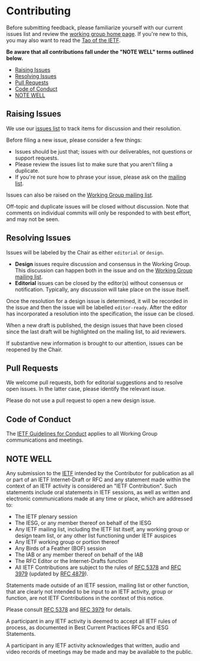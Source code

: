 # Contributing

Before submitting feedback, please familiarize yourself with our current issues
list and review the [working group home page](https://httpwg.github.io/). If
you're new to this, you may also want to read the [Tao of the
IETF](http://www.ietf.org/tao.html).

**Be aware that all contributions fall under the "NOTE WELL" terms outlined below.**


<!-- START doctoc generated TOC please keep comment here to allow auto update -->
<!-- DON'T EDIT THIS SECTION, INSTEAD RE-RUN doctoc TO UPDATE -->

- [Raising Issues](#raising-issues)
- [Resolving Issues](#resolving-issues)
- [Pull Requests](#pull-requests)
- [Code of Conduct](#code-of-conduct)
- [NOTE WELL](#note-well)

<!-- END doctoc generated TOC please keep comment here to allow auto update -->


## Raising Issues

We use our [issues list](https://github.com/httpwg/http-extensions/issues) to track items for discussion and their resolution.

Before filing a new issue, please consider a few things:

* Issues should be just that; issues with our deliverables, not questions or
  support requests.
* Please review the issues list to make sure that you aren't filing a
  duplicate.
* If you're not sure how to phrase your issue, please ask on the [mailing list]((http://lists.w3.org/Archives/Public/ietf-http-wg/)).

Issues can also be raised on the [Working Group mailing
list](http://lists.w3.org/Archives/Public/ietf-http-wg/).

Off-topic and duplicate issues will be closed without discussion. Note that comments on individual
commits will only be responded to with best effort, and may not be seen.


## Resolving Issues

Issues will be labeled by the Chair as either `editorial` or `design`.

* **Design** issues require discussion and consensus in the Working Group. This discussion can happen both in the issue and on the [Working Group mailing list]((http://lists.w3.org/Archives/Public/ietf-http-wg/)). 
* **Editorial** issues can be closed by the editor(s) without consensus or notification. Typically, any discussion will take place on the issue itself.

Once the resolution for a design issue is determined, it will be recorded in the
issue and then the issue will be labelled `editor-ready`. After the editor has
incorporated a resolution into the specification, the issue can be closed.

When a new draft is published, the design issues that have been closed since
the last draft will be highlighted on the mailing list, to aid reviewers.

If substantive new information is brought to our attention, issues can be
reopened by the Chair.


## Pull Requests

We welcome pull requests, both for editorial suggestions and to resolve open
issues. In the latter case, please identify the relevant issue.

Please do not use a pull request to open a new design issue.


## Code of Conduct

The [IETF Guidelines for Conduct](http://tools.ietf.org/html/rfc7154) applies to all Working Group communications and meetings.


## NOTE WELL

Any submission to the [IETF](http://www.ietf.org/) intended by the Contributor
for publication as all or part of an IETF Internet-Draft or RFC and any
statement made within the context of an IETF activity is considered an "IETF
Contribution". Such statements include oral statements in IETF sessions, as
well as written and electronic communications made at any time or place, which
are addressed to:

 * The IETF plenary session
 * The IESG, or any member thereof on behalf of the IESG
 * Any IETF mailing list, including the IETF list itself, any working group 
   or design team list, or any other list functioning under IETF auspices
 * Any IETF working group or portion thereof
 * Any Birds of a Feather (BOF) session
 * The IAB or any member thereof on behalf of the IAB
 * The RFC Editor or the Internet-Drafts function
 * All IETF Contributions are subject to the rules of 
   [RFC 5378](http://tools.ietf.org/html/rfc5378) and 
   [RFC 3979](http://tools.ietf.org/html/rfc3979) 
   (updated by [RFC 4879](http://tools.ietf.org/html/rfc4879)).

Statements made outside of an IETF session, mailing list or other function,
that are clearly not intended to be input to an IETF activity, group or
function, are not IETF Contributions in the context of this notice.

Please consult [RFC 5378](http://tools.ietf.org/html/rfc5378) and [RFC 
3979](http://tools.ietf.org/html/rfc3979) for details.

A participant in any IETF activity is deemed to accept all IETF rules of
process, as documented in Best Current Practices RFCs and IESG Statements.

A participant in any IETF activity acknowledges that written, audio and video
records of meetings may be made and may be available to the public.
